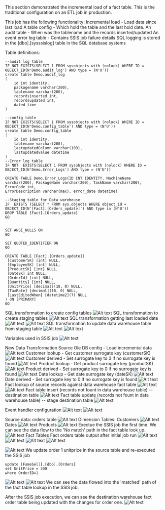 This section demonstrated the incremental load of a fact table. This is the traditional configuration on an ETL job in production.

This job has the following functionality:
Incremental load - Load data since last load
A table config - Which hold the table and the last hold date.
An audit table - When was the tablename and the records inserted/updated
An event error log table - Contains SSIS job failure details
SQL logging is stored in the [dbo].[sysssislog] table in the SQL database systems

Table definitions:

```
--audit log table
IF NOT EXISTS(SELECT 1 FROM sysobjects with (nolock) WHERE ID = OBJECT_ID(N'Demo.audit_log') AND type = (N'U'))
create table Demo.audit_log
(
	id int identity,
	packagename varchar(200),
	tablename varchar(200),
	recordsinserted int,
	recordsupdated int,
	dated time
)

--config table
IF NOT EXISTS(SELECT 1 FROM sysobjects with (nolock) WHERE ID = OBJECT_ID(N'Demo.config_table') AND type = (N'U'))
create table Demo.config_table
(
	id int identity,
	tablename varchar(200),
	lastupdatedColumn varchar(100),
	lastupdatedvalue datetime
)
--Error log table
IF NOT  EXISTS(SELECT 1 FROM sysobjects with (nolock) WHERE ID = OBJECT_ID(N'Demo.Error_Logs') AND type = (N'U'))

CREATE TABLE Demo.Error_Logs(ID INT IDENTITY, MachineName varchar(200), PackageName varchar(200), TaskName varchar(200), ErrorCode int,
ErrorDescription varchar(max), error_date datetime)

--Staging table for Data warehouse
IF  EXISTS (SELECT * FROM sys.objects WHERE object_id = OBJECT_ID(N'[Fact].[Orders_update]') AND type in (N'U'))
DROP TABLE [Fact].[Orders_update]
GO


SET ANSI_NULLS ON
GO

SET QUOTED_IDENTIFIER ON
GO

CREATE TABLE [Fact].[Orders_update](
 [CustomerSK] [int] NULL,
 [EmployeeSK] [int] NULL,
 [ProductSK] [int] NULL,
 [DateSK] int NULL,
 [OrderId] [int] NULL,
 [Quantity] [int] NULL,
 [UnitPrice] [decimal](18, 0) NULL,
 [TaxRate] [decimal](18, 0) NULL,
 [LastEditedWhen] [datetime2](7) NULL
) ON [PRIMARY]
GO
```

SQL transformation to create config tables
![Alt text](conf_log_error.png)
SQL transformation to create staging tables
![Alt text](create_staging_table.png)
SQL transformation getting last loaded date
![Alt text](lastupdated1.png)
![Alt text](lastupdated2.png)
SQL transformation to update data warehouse table from staging table
![Alt text](update_fact1.png)
![Alt text](update_fact2.png)

Variables used in SSIS job
![Alt text](variables.png)

New Data Transformation
Source Ole DB config - Load incremental data
![Alt text](orders_source_ole_db.png)
Customer lookup - Get customer surrogate key (customerSK)
![Alt text](customerSk_lookup.png)
Customer derived - Set surrogate key to 0 if no surrogate key is found
![Alt text](customers_derived.png)
Product lookup - Get product surrogate key (productSK)
![Alt text](productSk_lookup.png)
Product derived - Set surrogate key to 0 if no surrogate key is found
![Alt text](product_derived.png)
Date lookup - Get date surrogate key (dateSK)
![Alt text](datesk_lookup.png)
Date derived - Set surrogate key to 0 if no surrogate key is found
![Alt text](date_derived.png)
Fact lookup of source records against data warehouse fact table
![Alt text](fact_table_lookup.png)
![Alt text](fact_table_lookup2.png)
Fact table insert (records not fount in data warehouse table) -- destination table
![Alt text](fact_insert.png)
Fact table update (records not fount in data warehouse table) -- stage destination table
![Alt text](staging_insert.png)

Event handler configuration
![Alt text](event_handler_cf.png)
![Alt text](conf_log_error.png)

Source data:
orders table
![Alt text](orders_table.png)
Dimension Tables:
Customers
![Alt text](dim_customers.png)
Dates
![Alt text](dim_date.png)
Products
![Alt text](dim_products.png)
Exectue the SSIS job the first time. We can see the data flow to the 'No match' path in the fact table look up.
![Alt text](dim_products.png)
Fact Tables
Fact orders table output after initial job run
![Alt text](frun1.png)
![Alt text](frun2.png)
![Alt text](frun3.png)
![Alt text](frun4.png)

![Alt text](fact_orders.png)
We update order 1 unitprice in the source table and re-executed the SSIS job

```
update [FameSell].[dbo].[Orders]
set UnitPrice = 300
where OrderID=1
```

![Alt text](urun1.png)
![Alt text](urun2.png)
We can see the data flowed into the 'matched' path of the fact table lookup in the SSIS job.

After the SSIS job execution, we can see the destination warehouse fact order table being updated with the changes for order one.
![Alt text](fact_orders2.png)
